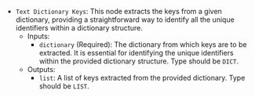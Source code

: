 - `Text Dictionary Keys`: This node extracts the keys from a given dictionary, providing a straightforward way to identify all the unique identifiers within a dictionary structure.
    - Inputs:
        - `dictionary` (Required): The dictionary from which keys are to be extracted. It is essential for identifying the unique identifiers within the provided dictionary structure. Type should be `DICT`.
    - Outputs:
        - `list`: A list of keys extracted from the provided dictionary. Type should be `LIST`.
